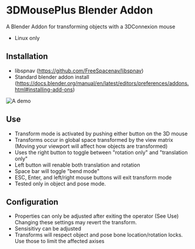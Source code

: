 # 3DMousePlus Blender Addon
A Blender Addon for transforming objects with a 3DConnexion mouse
- Linux only
## Installation
- libspnav (https://github.com/FreeSpacenav/libspnav)
- Standard blender addon install (https://docs.blender.org/manual/en/latest/editors/preferences/addons.html#installing-add-ons)

![A demo](./demo.gif)

## Use
- Transform mode is activated by pushing either button on the 3D mouse
- Transforms occur in global space transformed by the view matrix (Moving your viewport will affect how objects are transformed)
- Uses the right button to toggle between "rotation only" and "translation only"
- Left button will renable both translation and rotation
- Space bar will toggle "bend mode"
- ESC, Enter, and left/right mouse buttons will exit transform mode
- Tested only in object and pose mode.

## Configuration
- Properties can only be adjusted after exiting the operator (See Use) Changing these settings may revert the transform.
- Sensisitivy can be adjusted
- Transforms will respect object and pose bone location/rotation locks. Use those to limit the affected axises
